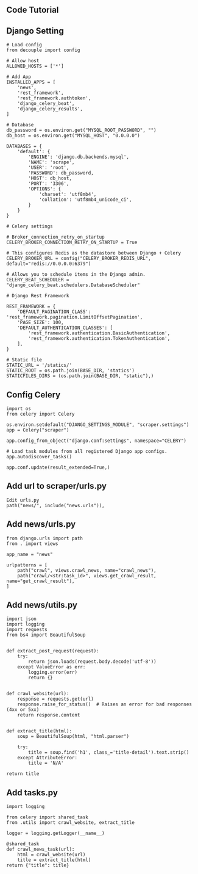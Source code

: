 ## Code Tutorial

## Django Setting
    # Load config
    from decouple import config

    # Allow host
    ALLOWED_HOSTS = ['*']

    # Add App
    INSTALLED_APPS = [
        'news',
        'rest_framework',
        'rest_framework.authtoken',
        'django_celery_beat',
        'django_celery_results',
    ]

    # Database
    db_password = os.environ.get("MYSQL_ROOT_PASSWORD", "")
    db_host = os.environ.get("MYSQL_HOST", "0.0.0.0")
    
    DATABASES = {
        'default': {
            'ENGINE': 'django.db.backends.mysql',
            'NAME': 'scrape',
            'USER': 'root',
            'PASSWORD': db_password,
            'HOST': db_host,
            'PORT': '3306',
            'OPTIONS': {
                'charset': 'utf8mb4',
                'collation': 'utf8mb4_unicode_ci',
            }
        }
    }

    # Celery settings

    # Broker_connection_retry_on_startup
    CELERY_BROKER_CONNECTION_RETRY_ON_STARTUP = True
    
    # This configures Redis as the datastore between Django + Celery
    CELERY_BROKER_URL = config("CELERY_BROKER_REDIS_URL", default="redis://0.0.0.0:6379")
    
    # Allows you to schedule items in the Django admin.
    CELERY_BEAT_SCHEDULER = "django_celery_beat.schedulers.DatabaseScheduler"

    # Django Rest Framework

    REST_FRAMEWORK = {
        'DEFAULT_PAGINATION_CLASS': 'rest_framework.pagination.LimitOffsetPagination',
        'PAGE_SIZE': 100,
        'DEFAULT_AUTHENTICATION_CLASSES': [
            'rest_framework.authentication.BasicAuthentication',
            'rest_framework.authentication.TokenAuthentication',
        ],
    }

    # Static file
    STATIC_URL = '/statics/'
    STATIC_ROOT = os.path.join(BASE_DIR, 'statics')
    STATICFILES_DIRS = (os.path.join(BASE_DIR, "static"),)


## Config Celery
    
    import os
    from celery import Celery
    
    os.environ.setdefault("DJANGO_SETTINGS_MODULE", "scraper.settings")
    app = Celery("scraper")
    
    app.config_from_object("django.conf:settings", namespace="CELERY")
    
    # Load task modules from all registered Django app configs.
    app.autodiscover_tasks()
    
    app.conf.update(result_extended=True,)


## Add url to scraper/urls.py
    Edit urls.py
    path("news/", include("news.urls")),

## Add news/urls.py
    from django.urls import path
    from . import views
    
    app_name = "news"
    
    urlpatterns = [
        path("crawl", views.crawl_news, name="crawl_news"),
        path("crawl/<str:task_id>", views.get_crawl_result, name="get_crawl_result"),
    ]

## Add news/utils.py
    import json
    import logging
    import requests
    from bs4 import BeautifulSoup
    
    
    def extract_post_request(request):
        try:
            return json.loads(request.body.decode('utf-8'))
        except ValueError as err:
            logging.error(err)
            return {}
    
    
    def crawl_website(url):
        response = requests.get(url)
        response.raise_for_status()  # Raises an error for bad responses (4xx or 5xx)
        return response.content
    
    
    def extract_title(html):
        soup = BeautifulSoup(html, "html.parser")
    
        try:
            title = soup.find('h1', class_='title-detail').text.strip()
        except AttributeError:
            title = 'N/A'

    return title


## Add tasks.py
    import logging

    from celery import shared_task
    from .utils import crawl_website, extract_title
    
    logger = logging.getLogger(__name__)
    
    @shared_task
    def crawl_news_task(url):
        html = crawl_website(url)
        title = extract_title(html)
    return {"title": title}

